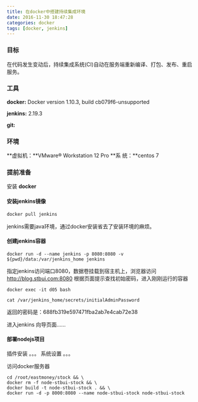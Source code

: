 ```yaml
---
title: 在docker中搭建持续集成环境
date: 2016-11-30 18:47:28
categories: docker
tags: [docker, jenkins]
---
```


### 目标

在代码发生变动后，持续集成系统(CI)自动在服务端重新编译、打包、发布、重启服务。

### 工具

**docker:** Docker version 1.10.3, build cb079f6-unsupported

**jenkins:** 2.19.3

**git:**

### 环境

**虚拟机：**VMware® Workstation 12 Pro
**系  统：**centos 7

### 提前准备

<!--more-->

安装 **docker**

#### 安装jenkins镜像

```bash
docker pull jenkins
```
jenkins需要java环境，通过docker安装省去了安装环境的麻烦。

#### 创建jenkins容器

```
docker run -d --name jenkins -p 8080:8080 -v ${pwd}/data:/var/jenkins_home jenkins
```

指定jenkins访问端口8080，数据卷挂载到宿主机上，浏览器访问 http://blog.stbui.com:8080
根据页面提示查找初始密码，进入刚刚运行的容器
```
docker exec -it d05 bash
```
```
cat /var/jenkins_home/secrets/initialAdminPassword
```
返回的密码是：688fb319e597471fba2ab7e4cab72e38

进入jenkins 向导页面......



#### 部署nodejs项目

插件安装
。。。
系统设置
。。。

访问docker服务器
```
cd /root/eastmoney/stock && \
docker rm -f node-stbui-stock && \
docker build -t node-stbui-stock . && \
docker run -d -p 8000:8080 --name node-stbui-stock node-stbui-stock
```
